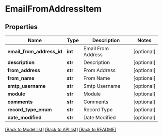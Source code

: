 # EmailFromAddressItem

## Properties
Name | Type | Description | Notes
------------ | ------------- | ------------- | -------------
**email_from_address_id** | **int** | Email From Address | [optional] 
**description** | **str** | Description | [optional] 
**from_address** | **str** | From Address | [optional] 
**from_name** | **str** | From Name | [optional] 
**smtp_username** | **str** | Smtp Username | [optional] 
**module** | **str** | Module | [optional] 
**comments** | **str** | Comments | [optional] 
**record_type_enum** | **str** | Record Type | [optional] 
**date_modified** | **str** | Date Modified | [optional] 

[[Back to Model list]](../README.md#documentation-for-models) [[Back to API list]](../README.md#documentation-for-api-endpoints) [[Back to README]](../README.md)


